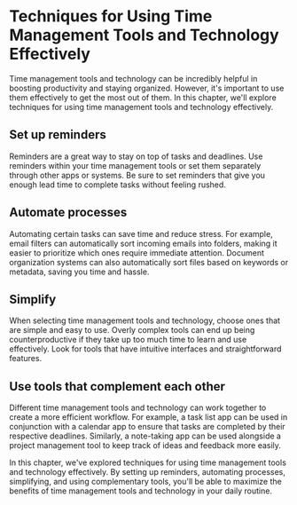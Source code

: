 Techniques for Using Time Management Tools and Technology Effectively
================================================================================================================================

Time management tools and technology can be incredibly helpful in boosting productivity and staying organized. However, it's important to use them effectively to get the most out of them. In this chapter, we'll explore techniques for using time management tools and technology effectively.

Set up reminders
----------------

Reminders are a great way to stay on top of tasks and deadlines. Use reminders within your time management tools or set them separately through other apps or systems. Be sure to set reminders that give you enough lead time to complete tasks without feeling rushed.

Automate processes
------------------

Automating certain tasks can save time and reduce stress. For example, email filters can automatically sort incoming emails into folders, making it easier to prioritize which ones require immediate attention. Document organization systems can also automatically sort files based on keywords or metadata, saving you time and hassle.

Simplify
--------

When selecting time management tools and technology, choose ones that are simple and easy to use. Overly complex tools can end up being counterproductive if they take up too much time to learn and use effectively. Look for tools that have intuitive interfaces and straightforward features.

Use tools that complement each other
------------------------------------

Different time management tools and technology can work together to create a more efficient workflow. For example, a task list app can be used in conjunction with a calendar app to ensure that tasks are completed by their respective deadlines. Similarly, a note-taking app can be used alongside a project management tool to keep track of ideas and feedback more easily.

In this chapter, we've explored techniques for using time management tools and technology effectively. By setting up reminders, automating processes, simplifying, and using complementary tools, you'll be able to maximize the benefits of time management tools and technology in your daily routine.
